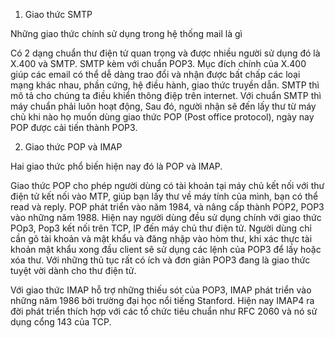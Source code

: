 1. Giao thức SMTP

Những giao thức chính sử dụng trong hệ thống mail là gì

Có 2 dạng chuẩn thư điện tử quan trọng và được nhiều người sử dụng đó là X.400 và SMTP. SMTP kèm với chuẩn POP3. Mục đích chính của X.400 giúp các email có thể dễ dàng trao đổi và nhận được bất chấp các loại mạng khác nhau, phần cứng, hệ điều hành, giao thức truyền dẫn. SMTP thì mô tả cho chúng ta điều khiển thông điệp trên internet. Với chuẩn SMTP thì máy chuẩn phải luôn hoạt động, Sau đó, người nhận sẽ đến lấy thư từ máy chủ khi nào họ muốn dùng giao thức POP (Post office protocol), ngày nay POP được cải tiến thành POP3.

2. Giao thức POP và IMAP

Hai giao thức phổ biến hiện nay đó là POP và IMAP.

Giao thức POP cho phép người dùng có tài khoản tại máy chủ kết nối với thư điện tử kết nối vào MTP, giúp bạn lấy thư về máy tính của mình, bạn có thể read và reply. POP phát triển vào năm 1984, và nâng cấp thành POP2, POP3 vào những năm 1988. Hiện nay người dùng đều sử dụng chính với giao thức POp3, Pop3 kết nối trên TCP, IP đến máy chủ thư điện tử. Người dùng chỉ cần gõ tài khoản và mật khẩu và đăng nhập vào hòm thư, khi xác thực tài khoản mật khẩu xong đầu client sẽ sử dụng các lệnh của POP3 để lấy hoặc xóa thư. Với những thủ tục rất có ích và đơn giản POP3 đang là giao thức tuyệt vời dành cho thư điện tử.

Với giao thức IMAP hỗ trợ những thiếu sót của POP3, IMAP phát triển vào những năm 1986 bởi trường đại học nổi tiếng Stanford. Hiện nay IMAP4 ra đời phát triển thích hợp với các tổ chức tiêu chuẩn như RFC 2060 và nó sử dụng cổng 143 của TCP.
